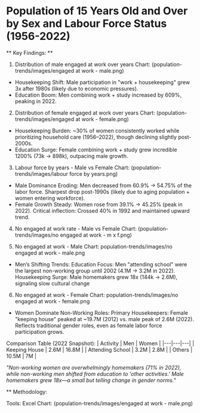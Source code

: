  # Population of 15 Years Old and Over by Sex and Labour Force Status  (1956-2022)

** Key Findings: ** 
1. Distribution of male engaged at work over years 
   Chart: (population-trends/images/engaged at work - male.png)
   
- Housekeeping Shift: Male participation in "work + housekeeping" grew 3x after 1980s (likely due to economic pressures).  
- Education Boom: Men combining work + study increased by 609%, peaking in 2022.
  
2. Distribution of female engaged at work over years
   Chart: (population-trends/images/engaged at work - female.png)
- Housekeeping Burden: ~30% of women consistently worked while prioritizing household care (1956–2022), though declining slightly post-2000s.
- Education Surge: Female combining work + study grew incredible 1200% (73k → 898k), outpacing male growth.

3. Labour force by years - Male vs Female
   Chart: (population-trends/images/labour force by years.png)

- Male Dominance Eroding: Men decreased from 60.9% → 54.75% of the labor force.
  Sharpest drop post-1990s (likely due to aging population + women entering workforce). 
- Female Growth Steady: Women rose from 39.1% → 45.25% (peak in 2022). 
  Critical inflection: Crossed 40% in 1992 and maintained upward trend.

4. No engaged at work rate - Male vs Female
   Chart: (population-trends/images/no engaged at work - m x f.png) 


5. No engaged at work - Male
   Chart: population-trends/images/no engaged at work - male.png
- Men’s Shifting Trends: 
Education Focus: Men "attending school" were the largest non-working group until 2002 (4.1M → 3.2M in 2022). 
Housekeeping Surge: Male homemakers grew 18x (144k → 2.6M), signaling slow cultural change 


6. No engaged at work - Female
   Chart: population-trends/images/no engaged at work - female.png
- Women Dominate Non-Working Roles: 
Primary Housekeepers: Female "keeping house" peaked at ~19.7M (2012) vs. male peak of 2.6M (2022). 
Reflects traditional gender roles, even as female labor force participation grows.

Comparison Table (2022 Snapshot):
| Activity | Men | Women |
|---|---|---|
| Keeping House | 2.6M | 16.8M |
| Attending School | 3.2M | 2.8M |
| Others | 10.5M | 7M |


*"Non-working women are overwhelmingly homemakers (71% in 2022), while non-working men shifted from education to 'other activities.' Male homemakers grew 18x—a small but telling change in gender norms."*
   
** Methodology:  

Tools: Excel
Chart: (population-trends/images/engaged at work - male.png)

